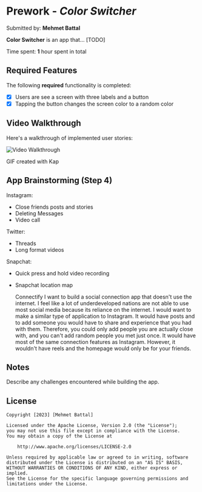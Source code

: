 # Prework - *Color Switcher*

Submitted by: **Mehmet Battal**

**Color Switcher** is an app that... [TODO] 

Time spent: **1** hour spent in total

## Required Features

The following **required** functionality is completed:

- [x] Users are see a screen with three labels and a button
- [x] Tapping the button changes the screen color to a random color
 
## Video Walkthrough

Here's a walkthrough of implemented user stories:

<img src='https://imgur.com/a/09Y8Ko3.gif' title='Video Walkthrough' width='' alt='Video Walkthrough' />


<!-- Replace this with whatever GIF tool you used! -->
GIF created with Kap  
<!-- Recommended tools:
[Kap](https://getkap.co/) for macOS
[ScreenToGif](https://www.screentogif.com/) for Windows
[peek](https://github.com/phw/peek) for Linux. -->

## App Brainstorming (Step 4)

Instagram:
- Close friends posts and stories
- Deleting Messages 
- Video call 

Twitter:
- Threads 
- Long format videos 

Snapchat:
- Quick press and hold video recording
- Snapchat location map 

    Connectify
    I want to build a social connection app that doesn't use the internet. I feel like a lot of underdeveloped nations are not able to use most social media because its reliance on the internet. I would want to make a similar type of application to Instagram. It would have posts and to add someone you would have to share and experience that you had with them. Therefore, you could only add people you are actually close with, and you can't add random people you met just once. It would have most of the same connection features as Instagram. However, it wouldn't have reels and the homepage would only be for your friends. 

## Notes

Describe any challenges encountered while building the app.

## License

    Copyright [2023] [Mehmet Battal]

    Licensed under the Apache License, Version 2.0 (the "License");
    you may not use this file except in compliance with the License.
    You may obtain a copy of the License at

        http://www.apache.org/licenses/LICENSE-2.0

    Unless required by applicable law or agreed to in writing, software
    distributed under the License is distributed on an "AS IS" BASIS,
    WITHOUT WARRANTIES OR CONDITIONS OF ANY KIND, either express or implied.
    See the License for the specific language governing permissions and
    limitations under the License.
